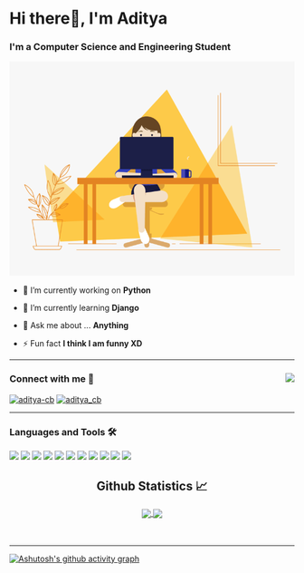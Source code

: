 <h1>Hi there👋, I'm Aditya</h1>
<h3>I'm a Computer Science and Engineering Student</h3>
<img src="code.gif"/>

- 🔭 I’m currently working on **Python**

- 🌱 I’m currently learning **Django**

- 💬 Ask me about ... **Anything**

- ⚡ Fun fact **I think I am funny XD**
---
<div>
<img align="right" src="http://estruyf-github.azurewebsites.net/api/VisitorHit?user=cbadityaa&repo=Bgstatic&countColorcountColor&countColor=%237B1E7B"/>
<h3 align="left">Connect with me 📝</h3>
<p align="left">
<a href="https://linkedin.com/in/aditya-cb" target="blank"><img align="center" src="https://raw.githubusercontent.com/rahuldkjain/github-profile-readme-generator/master/src/images/icons/Social/linked-in-alt.svg" alt="aditya-cb" height="30" width="40" /></a>
<a href="https://instagram.com/aditya_cb" target="blank"><img align="center" src="https://raw.githubusercontent.com/rahuldkjain/github-profile-readme-generator/master/src/images/icons/Social/instagram.svg" alt="aditya_cb" height="30" width="40" /></a>
</p>
</div>

---
<h3 align="left">Languages and Tools 🛠</h3>
<p><img src="https://img.shields.io/badge/C-00599C?style=for-the-badge&logo=c&logoColor=white" alt-text="C">
<img src="https://img.shields.io/badge/C%2B%2B-00599C?style=for-the-badge&logo=c%2B%2B&logoColor=white" alt-text="C++">
<img src="https://img.shields.io/badge/CSS3-1572B6?style=for-the-badge&logo=css3&logoColor=white" alt-text="CSS3">
<img src="https://img.shields.io/badge/HTML5-E34F26?style=for-the-badge&logo=html5&logoColor=white" alt-text="HTML5">
<img src="https://img.shields.io/badge/Python-FFD43B?style=for-the-badge&logo=python&logoColor=blue" alt-text="Python">
<img src="https://img.shields.io/badge/JavaScript-323330?style=for-the-badge&logo=javascript&logoColor=F7DF1E" alt-text="JS">
<img src="https://img.shields.io/badge/VSCode-0078D4?style=for-the-badge&logo=visual%20studio%20code&logoColor=white" alt-text="VS code">
<img src="https://img.shields.io/badge/Linux-FCC624?style=for-the-badge&logo=linux&logoColor=black" alt-text="linux">
<img src="https://img.shields.io/badge/Django-092E20?style=for-the-badge&logo=django&logoColor=green" alt-text="Django">
<img src="https://img.shields.io/badge/Windows-0078D6?style=for-the-badge&logo=windows&logoColor=white" alt-text="Windows">
 <img src="https://img.shields.io/badge/GIT-E44C30?style=for-the-badge&logo=git&logoColor=white" alt-text="git">
</p>





<h2 align="center"> Github Statistics 📈 </h2>
 <div align="center"> 
     <a href="">
             <img align="center" src="https://github-readme-stats-sigma-five.vercel.app/api?username=cbadityaa&show_icons=true&include_all_commits=true&count_private=true&theme=react&line_height=40" width="425" />
    </a>
    <a href="">
      <img align="center" src="https://github-readme-stats.vercel.app/api/top-langs/?username=cbadityaa&theme=react&line_height=40&hide=css"/>
    </a>
   </div>
<br>
<br>

---
  [![Ashutosh's github activity graph](https://activity-graph.herokuapp.com/graph?username=cbadityaa&theme=react-dark)](https://github.com/ashutosh00710/github-readme-activity-graph)




